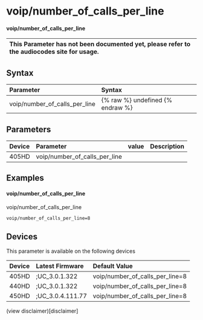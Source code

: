 ﻿---
description: voip/number_of_calls_per_line
search:
    keywords: ['voip','number_of_calls_per_line']
---

# voip/number_of_calls_per_line

#### voip/number_of_calls_per_line


| This Parameter has not been documented yet, please refer to the audiocodes site for usage.  |
| :--- |

## Syntax
| Parameter | Syntax |
| :--- | :--- |
|voip/number_of_calls_per_line | {% raw %} undefined {% endraw %} |

## Parameters
|Device|Parameter|value|Description|
|:---|:---|:---|:---|
| 405HD | voip/number_of_calls_per_line |  |  |

## Examples
#### voip/number_of_calls_per_line

voip/number_of_calls_per_line

```
voip/number_of_calls_per_line=8
```

## Devices
This parameter is available on the following devices

| Device | Latest Firmware | Default Value |
|:---|:---|:---|
| 405HD | ;UC_3.0.1.322 | voip/number_of_calls_per_line=8 
| 440HD | ;UC_3.0.1.322 | voip/number_of_calls_per_line=8 
| 450HD | ;UC_3.0.4.111.77 | voip/number_of_calls_per_line=8 

(view disclaimer)[disclaimer]
